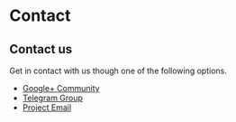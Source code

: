 # Contact

## Contact us

Get in contact with us though one of the following options.

* [Google+ Community](https://plus.google.com/communities/108869588356214314591)
* [Telegram Group](https://t.me/OwnROM)
* [Project Email](mailto:askowndroid@gmail.com)